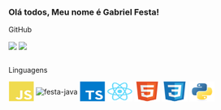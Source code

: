 ### Olá todos, Meu nome é Gabriel Festa!
<div style="display: inline_block">
  <P>GitHub</P>
<img align="center" height="150em" src="https://github-readme-stats.vercel.app/api?username=GabrielFesta&show_icons=true&theme=radical"/>
<img align="center" height="150em" src="https://github-readme-stats.vercel.app/api/top-langs/?username=GabrielFesta&layout=compact&langs_count=7&theme=radical"/>
</div>

<div style="display: inline_block"><br>
  <p>Linguagens</p>
  <img align="center" alt="festa-Js" height="40" width="50" src="https://raw.githubusercontent.com/devicons/devicon/master/icons/javascript/javascript-plain.svg">
  <img align="center" alt="festa-java" height="40" width="50" src="https://cdn.jsdelivr.net/gh/devicons/devicon@latest/icons/java/java-original.svg" />
  <img align="center" alt="festa-Ts" height="40" width="50" src="https://raw.githubusercontent.com/devicons/devicon/master/icons/typescript/typescript-plain.svg">
  <img align="center" alt="festa-React" height="40" width="50" src="https://raw.githubusercontent.com/devicons/devicon/master/icons/react/react-original.svg">
  <img align="center" alt="festa-HTML" height="40" width="50" src="https://raw.githubusercontent.com/devicons/devicon/master/icons/html5/html5-original.svg">
  <img align="center" alt="festa-CSS" height="40" width="50" src="https://raw.githubusercontent.com/devicons/devicon/master/icons/css3/css3-original.svg">
  <img align="center" alt="festa-Python" height="40" width="50" src="https://raw.githubusercontent.com/devicons/devicon/master/icons/python/python-original.svg">


</div>
